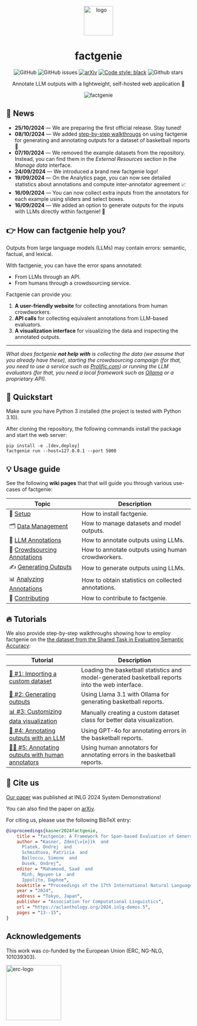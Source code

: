<div align="center">
<img src="factgenie/static/img/factgenie_whitebg.png" width=80px" alt="logo" />

<h1> factgenie </h1>

![GitHub](https://img.shields.io/github/license/kasnerz/factgenie)
![GitHub issues](https://img.shields.io/github/issues/kasnerz/factgenie)
[![arXiv](https://img.shields.io/badge/arXiv-2407.17863-0175ac.svg)](https://arxiv.org/abs/2407.17863)
[![Code style: black](https://img.shields.io/badge/code%20style-black-000000.svg)](https://github.com/psf/black)
![Github stars](https://img.shields.io/github/stars/kasnerz/factgenie?style=social)
<!-- ![PyPI](https://img.shields.io/pypi/v/factgenie) -->
<!-- ![PyPI downloads](https://img.shields.io/pypi/dm/factgenie) -->

Annotate LLM outputs with a lightweight, self-hosted web application 🌈

![factgenie](https://github.com/user-attachments/assets/1d074588-ada1-4974-a42a-0d2195c65283)

</div>

## 📢  News
- **25/10/2024** — We are preparing the first official release. Stay tuned!
- **08/10/2024** — We added  [step-by-step walkthrougs](../../wiki/00-Tutorials) on using factgenie for generating and annotating outputs for a dataset of basketball reports 🏀
- **07/10/2024** — We removed the example datasets from the repository. Instead, you can find them in the _External Resources_ section in the _Manage data_ interface.
- **24/09/2024** — We introduced a brand new factgenie logo!
- **19/09/2024** — On the Analytics page, you can now see detailed statistics about annotations and compute inter-annotator agreement 📈
- **16/09/2024** — You can now collect extra inputs from the annotators for each example using sliders and select boxes. 
- **16/09/2024** — We added an option to generate outputs for the inputs with LLMs directly within factgenie! 🦾

## 👉️ How can factgenie help you?
Outputs from large language models (LLMs) may contain errors: semantic, factual, and lexical. 

With factgenie, you can have the error spans annotated:
- From LLMs through an API.
- From humans through a crowdsourcing service.

Factgenie can provide you:
1. **A user-friendly website** for collecting annotations from human crowdworkers.
2. **API calls** for collecting equivalent annotations from LLM-based evaluators.
3. **A visualization interface** for visualizing the data and inspecting the annotated outputs.

---
*What does factgenie **not help with** is collecting the data (we assume that you already have these), starting the crowdsourcing campaign (for that, you need to use a service such as [Prolific.com](https://prolific.com)) or running the LLM evaluators (for that, you need a local framework such as [Ollama](https://ollama.com) or a proprietary API).*

## 🏃 Quickstart
Make sure you have Python 3 installed (the project is tested with Python 3.10).

After cloning the repository, the following commands install the package and start the web server:
```
pip install -e .[dev,deploy]
factgenie run --host=127.0.0.1 --port 5000
```

## 💡 Usage guide


See the following **wiki pages** that that will guide you through various use-cases of factgenie:

| Topic                                                               | Description                                        |
| ------------------------------------------------------------------- | -------------------------------------------------- |
| 🔧 [Setup](../../wiki/Setup)                                         | How to install factgenie.                          |
| 🗂️ [Data Management](../../wiki/Data-Management)                     | How to manage datasets and model outputs.          |
| 🤖 [LLM Annotations](../../wiki/LLM-Annotations)                     | How to annotate outputs using LLMs.                |
| 👥 [Crowdsourcing Annotations](../../wiki/Crowdsourcing-Annotations) | How to annotate outputs using human crowdworkers.  |
| ✍️  [Generating Outputs](../../wiki/Generating-Outputs)              | How to generate outputs using LLMs.                |
| 📊 [Analyzing Annotations](../../wiki/Analyzing-Annotations)         | How to obtain statistics on collected annotations. |
| 🌱 [Contributing](../../wiki/Contributing)                           | How to contribute to factgenie.                    |

## 🔥 Tutorials
We also provide step-by-step walkthroughs showing how to employ factgenie on the [the dataset from the Shared Task in Evaluating Semantic Accuracy](https://github.com/ehudreiter/accuracySharedTask):

| Tutorial                                                                                                                    | Description                                                                                      |
| --------------------------------------------------------------------------------------------------------------------------- | ------------------------------------------------------------------------------------------------ |
| [🏀 #1: Importing a custom dataset](../../wiki/Tutorials#-tutorial-1-importing-a-custom-dataset)                             | Loading the basketball statistics and model-generated basketball reports into the web interface. |
| [💬 #2: Generating outputs](../../wiki/Tutorials#-tutorial-2-generating-outputs)                                             | Using Llama 3.1 with Ollama for generating basketball reports.                                   |
| [📊 #3: Customizing data visualization](../../wiki/Tutorials#-tutorial-3-customizing-data-visualization)                     | Manually creating a custom dataset class for better data visualization.                          |
| [🤖 #4: Annotating outputs with an LLM](../../wiki/Tutorials#-tutorial-4-annotating-outputs-with-an-llm)                     | Using GPT-4o for annotating errors in the basketball reports.                                    |
| [👨‍💼 #5: Annotating outputs with human annotators](../../wiki/Tutorials#-tutorial-5-annotating-outputs-with-human-annotators) | Using human annotators for annotating errors in the basketball reports.                          |


## 💬 Cite us

[Our paper](https://aclanthology.org/2024.inlg-demos.5/) was published at INLG 2024 System Demonstrations!

You can also find the paper on [arXiv](https://arxiv.org/abs/2407.17863).

For citing us, please use the following BibTeX entry:
```bibtex
@inproceedings{kasner2024factgenie,
    title = "factgenie: A Framework for Span-based Evaluation of Generated Texts",
    author = "Kasner, Zden{\v{e}}k  and
      Platek, Ondrej  and
      Schmidtova, Patricia  and
      Balloccu, Simone  and
      Dusek, Ondrej",
    editor = "Mahamood, Saad  and
      Minh, Nguyen Le  and
      Ippolito, Daphne",
    booktitle = "Proceedings of the 17th International Natural Language Generation Conference: System Demonstrations",
    year = "2024",
    address = "Tokyo, Japan",
    publisher = "Association for Computational Linguistics",
    url = "https://aclanthology.org/2024.inlg-demos.5",
    pages = "13--15",
}
```

## Acknowledgements
This work was co-funded by the European Union (ERC, NG-NLG, 101039303).

<img src="img/LOGO_ERC-FLAG_FP.png" alt="erc-logo" height="150"/> 
